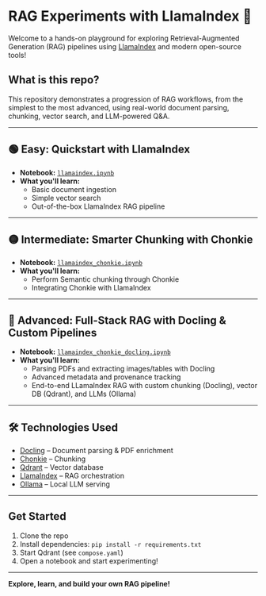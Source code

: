 # RAG Experiments with LlamaIndex 🚀

Welcome to a hands-on playground for exploring Retrieval-Augmented Generation (RAG) pipelines using [LlamaIndex](https://github.com/jerryjliu/llama_index) and modern open-source tools!

## What is this repo?
This repository demonstrates a progression of RAG workflows, from the simplest to the most advanced, using real-world document parsing, chunking, vector search, and LLM-powered Q&A.

---

## 🟢 Easy: Quickstart with LlamaIndex
- **Notebook:** [`llamaindex.ipynb`](llamaindex.ipynb)
- **What you'll learn:**
  - Basic document ingestion
  - Simple vector search
  - Out-of-the-box LlamaIndex RAG pipeline

---

## 🟡 Intermediate: Smarter Chunking with Chonkie
- **Notebook:** [`llamaindex_chonkie.ipynb`](llamaindex_chonkie.ipynb)
- **What you'll learn:**
    - Perform Semantic chunking through Chonkie 
    - Integrating Chonkie with LlamaIndex

---

## 🔴 Advanced: Full-Stack RAG with Docling & Custom Pipelines
- **Notebook:** [`llamaindex_chonkie_docling.ipynb`](llamaindex_chonkie_docling.ipynb)
- **What you'll learn:**
  - Parsing PDFs and extracting images/tables with Docling
  - Advanced metadata and provenance tracking
  - End-to-end LLamaIndex RAG with custom chunking (Docling), vector DB (Qdrant), and LLMs (Ollama)

---

## 🛠️ Technologies Used
- [Docling](https://docling-project.github.io/docling/) – Document parsing & PDF enrichment
- [Chonkie](https://chonkie.ai/) – Chunking
- [Qdrant](https://qdrant.tech/) – Vector database
- [LlamaIndex](https://github.com/jerryjliu/llama_index) – RAG orchestration
- [Ollama](https://ollama.com/) – Local LLM serving

---

## Get Started
1. Clone the repo
2. Install dependencies: `pip install -r requirements.txt`
3. Start Qdrant (see `compose.yaml`)
4. Open a notebook and start experimenting!

---

**Explore, learn, and build your own RAG pipeline!**
